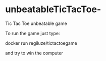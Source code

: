 # unbeatableTicTacToe-
Tic Tac Toe unbeatable game 

To run the game just type:

docker run regiluze/tictactoegame

and try to win the computer

